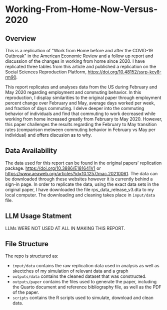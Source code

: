 # Working-From-Home-Now-Versus-2020

## Overview
This is a replication of "Work from Home before and after the COVID-19 Outbreak" in the American Economic Review and a follow up report and discussion of the changes in working from home since 2020. I have replicated three tables from this article and published a replication on the Social Sciences Reproduction Platform, https://doi.org/10.48152/ssrp-kcy8-rm90. 

This report replicates and analyses data from the US during February and May 2020 regarding employment and commuting behavior. In this reproduction, I display similarities to the original paper through employment percent change over February and May, average days worked per week, and fraction of days commuting. I delve deeper into the commuting behavior of individuals and find that commuting to work decreased while working from home increased greatly from February to May 2020. However, this paper challenges the results regarding the February to May transition rates (comparison metween commuting behavior in February vs May per individual) and offers discusion as to why.

## Data Availability
The data used for this report can be found in the original papers' replication package. https://doi.org/10.3886/E181641V1 or https://www.aeaweb.org/articles?id=10.1257/mac.20210061.
The data can be downloaded through these websites however it is currently behind a sign-in page. In order to replicate the data, using the exact data sets in the original paper, I have downloaded the file rps_data_release_v3.dta to my local computer. The downloading and cleaning takes place in `input/data` file.

## LLM Usage Statment
LLMs WERE NOT USED AT ALL IN MAKING THIS REPORT.

## File Structure
The repo is structured as:

-   `input/data` contains the raw replication data used in analysis as well as skectches of my simulation of relevant data and a graph
-   `outputs/data` contains the cleaned dataset that was constructed.
-   `outputs/paper` contains the files used to generate the paper, including the Quarto document and reference bibliography file, as well as the PDF of the paper. 
-   `scripts` contains the R scripts used to simulate, download and clean data.


